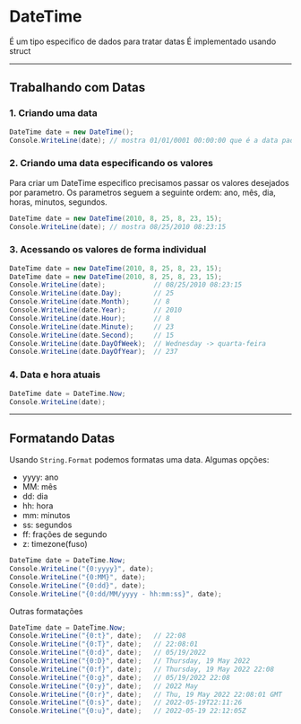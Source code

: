 # DateTime

É um tipo especifico de dados para tratar datas
É implementado usando struct

---
## Trabalhando com Datas

### 1. Criando uma data
```c#
DateTime date = new DateTime();
Console.WriteLine(date); // mostra 01/01/0001 00:00:00 que é a data padrão
```
### 2. Criando uma data especificando os valores
Para criar um DateTime especifico precisamos passar os valores desejados por parametro.
Os parametros seguem a seguinte ordem: ano, mês, dia, horas, minutos, segundos.
```c#
DateTime date = new DateTime(2010, 8, 25, 8, 23, 15);
Console.WriteLine(date); // mostra 08/25/2010 08:23:15
```
### 3. Acessando os valores de forma individual
```c#
DateTime date = new DateTime(2010, 8, 25, 8, 23, 15);
DateTime date = new DateTime(2010, 8, 25, 8, 23, 15);
Console.WriteLine(date);            // 08/25/2010 08:23:15
Console.WriteLine(date.Day);        // 25
Console.WriteLine(date.Month);      // 8
Console.WriteLine(date.Year);       // 2010
Console.WriteLine(date.Hour);       // 8
Console.WriteLine(date.Minute);     // 23
Console.WriteLine(date.Second);     // 15
Console.WriteLine(date.DayOfWeek);  // Wednesday -> quarta-feira
Console.WriteLine(date.DayOfYear);  // 237
```
### 4. Data e hora atuais
```c#
DateTime date = DateTime.Now;
Console.WriteLine(date);
```
---
## Formatando Datas

Usando `String.Format` podemos formatas uma data.
Algumas opções:
- yyyy: ano
- MM: mês
- dd: dia
- hh: hora
- mm: minutos
- ss: segundos
- ff: frações de segundo
- z: timezone(fuso)
```c#
DateTime date = DateTime.Now;
Console.WriteLine("{0:yyyy}", date);
Console.WriteLine("{0:MM}", date);
Console.WriteLine("{0:dd}", date);
Console.WriteLine("{0:dd/MM/yyyy - hh:mm:ss}", date);
```
Outras formatações
```c#
DateTime date = DateTime.Now;
Console.WriteLine("{0:t}", date);   // 22:08
Console.WriteLine("{0:T}", date);   // 22:08:01
Console.WriteLine("{0:d}", date);   // 05/19/2022
Console.WriteLine("{0:D}", date);   // Thursday, 19 May 2022
Console.WriteLine("{0:f}", date);   // Thursday, 19 May 2022 22:08
Console.WriteLine("{0:g}", date);   // 05/19/2022 22:08
Console.WriteLine("{0:y}", date);   // 2022 May
Console.WriteLine("{0:r}", date);   // Thu, 19 May 2022 22:08:01 GMT
Console.WriteLine("{0:s}", date);   // 2022-05-19T22:11:26
Console.WriteLine("{0:u}", date);   // 2022-05-19 22:12:05Z
```
